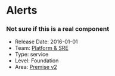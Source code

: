 # Alerts
### Not sure if this is a real component
* Release Date: 2016-01-01
* Team: [Platform & SRE](../teams/platform.md)
* Type: service
* Level: Foundation
* Area: [Premise v2](areas/v2.png)
